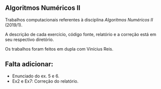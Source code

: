 ## Algoritmos Numéricos II
Trabalhos computacionais referentes à disciplina _Algoritmos Numéricos II_ (2019/1).

A descrição de cada exercício, código fonte, relatório e a correção está em seu respectivo diretório.

Os trabalhos foram feitos em dupla com Vinícius Reis.

## Falta adicionar:
- Enunciado do ex. 5 e 6.
- Ex2 e Ex7: Correção do relatório.